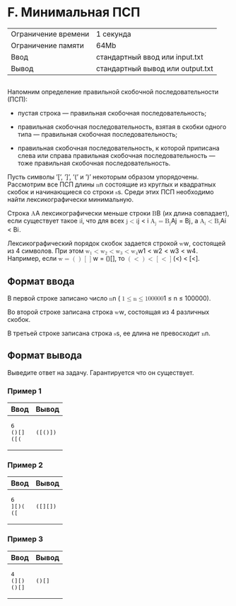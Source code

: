 <div class="problem-statement"><div class="header"><h1 class="title">F. Минимальная ПСП</h1><table><tr class="time-limit"><td class="property-title">Ограничение времени</td><td>1&nbsp;секунда</td></tr><tr class="memory-limit"><td class="property-title">Ограничение памяти</td><td>64Mb</td></tr><tr class="input-file"><td class="property-title">Ввод</td><td colspan="1">стандартный ввод или input.txt</td></tr><tr class="output-file"><td class="property-title">Вывод</td><td colspan="1">стандартный вывод или output.txt</td></tr></table></div><h2></h2><div class="legend"><p>Напомним определение правильной скобочной последовательности (ПСП):</p> 
<ul> 
 <li><p>пустая строка — правильная скобочная последовательность;</p></li> 
 <li><p>правильная скобочная последовательность, взятая в скобки одного типа — правильная скобочная последовательность;</p></li> 
 <li><p>правильная скобочная последовательность, к которой приписана слева или справа правильная скобочная последовательность — тоже правильная скобочная последовательность.</p></li> 
</ul> 
<p>Пусть символы ’[’, ’]’, ’(’ и ’)’ некоторым образом упорядочены. Рассмотрим все ПСП длины <span class="math inline"><span class="katex"><span class="katex-mathml">
    <math xmlns="http://www.w3.org/1998/Math/MathML">
     <semantics>
      <mrow>
       <mi>
        n
       </mi>
      </mrow>
      <annotation encoding="application/x-tex">
       n
      </annotation>
     </semantics>
    </math></span><span class="katex-html" aria-hidden="true"><span class="base"><span class="strut" style="height:0.4306em;"></span><span class="mord mathnormal">n</span></span></span></span></span> состоящие из круглых и квадратных скобок и начинающиеся со строки <span class="math inline"><span class="katex"><span class="katex-mathml">
    <math xmlns="http://www.w3.org/1998/Math/MathML">
     <semantics>
      <mrow>
       <mi>
        s
       </mi>
      </mrow>
      <annotation encoding="application/x-tex">
       s
      </annotation>
     </semantics>
    </math></span><span class="katex-html" aria-hidden="true"><span class="base"><span class="strut" style="height:0.4306em;"></span><span class="mord mathnormal">s</span></span></span></span></span>. Среди этих ПСП необходимо найти лексикографически минимальную.</p> 
<p>Строка <span class="math inline"><span class="katex"><span class="katex-mathml">
    <math xmlns="http://www.w3.org/1998/Math/MathML">
     <semantics>
      <mrow>
       <mi>
        A
       </mi>
      </mrow>
      <annotation encoding="application/x-tex">
       A
      </annotation>
     </semantics>
    </math></span><span class="katex-html" aria-hidden="true"><span class="base"><span class="strut" style="height:0.6833em;"></span><span class="mord mathnormal">A</span></span></span></span></span> лексикографически меньше строки <span class="math inline"><span class="katex"><span class="katex-mathml">
    <math xmlns="http://www.w3.org/1998/Math/MathML">
     <semantics>
      <mrow>
       <mi>
        B
       </mi>
      </mrow>
      <annotation encoding="application/x-tex">
       B
      </annotation>
     </semantics>
    </math></span><span class="katex-html" aria-hidden="true"><span class="base"><span class="strut" style="height:0.6833em;"></span><span class="mord mathnormal" style="margin-right:0.05017em;">B</span></span></span></span></span> (их длина совпадает), если существует такое <span class="math inline"><span class="katex"><span class="katex-mathml">
    <math xmlns="http://www.w3.org/1998/Math/MathML">
     <semantics>
      <mrow>
       <mi>
        i
       </mi>
      </mrow>
      <annotation encoding="application/x-tex">
       i
      </annotation>
     </semantics>
    </math></span><span class="katex-html" aria-hidden="true"><span class="base"><span class="strut" style="height:0.6595em;"></span><span class="mord mathnormal">i</span></span></span></span></span>, что для всех <span class="math inline"><span class="katex"><span class="katex-mathml">
    <math xmlns="http://www.w3.org/1998/Math/MathML">
     <semantics>
      <mrow>
       <mi>
        j
       </mi>
       <mo>
        &lt;
       </mo>
       <mi>
        i
       </mi>
      </mrow>
      <annotation encoding="application/x-tex">
       j &lt; i
      </annotation>
     </semantics>
    </math></span><span class="katex-html" aria-hidden="true"><span class="base"><span class="strut" style="height:0.854em;vertical-align:-0.1944em;"></span><span class="mord mathnormal" style="margin-right:0.05724em;">j</span><span class="mspace" style="margin-right:0.2778em;"></span><span class="mrel">&lt;</span><span class="mspace" style="margin-right:0.2778em;"></span></span><span class="base"><span class="strut" style="height:0.6595em;"></span><span class="mord mathnormal">i</span></span></span></span></span> <span class="math inline"><span class="katex"><span class="katex-mathml">
    <math xmlns="http://www.w3.org/1998/Math/MathML">
     <semantics>
      <mrow>
       <msub>
        <mi>
         A
        </mi>
        <mi>
         j
        </mi>
       </msub>
       <mo>
        =
       </mo>
       <msub>
        <mi>
         B
        </mi>
        <mi>
         j
        </mi>
       </msub>
      </mrow>
      <annotation encoding="application/x-tex">
       A_j = B_j
      </annotation>
     </semantics>
    </math></span><span class="katex-html" aria-hidden="true"><span class="base"><span class="strut" style="height:0.9694em;vertical-align:-0.2861em;"></span><span class="mord"><span class="mord mathnormal">A</span><span class="msupsub"><span class="vlist-t vlist-t2"><span class="vlist-r"><span class="vlist" style="height:0.3117em;"><span style="top:-2.55em;margin-left:0em;margin-right:0.05em;"><span class="pstrut" style="height:2.7em;"></span><span class="sizing reset-size6 size3 mtight"><span class="mord mathnormal mtight" style="margin-right:0.05724em;">j</span></span></span></span><span class="vlist-s">​</span></span><span class="vlist-r"><span class="vlist" style="height:0.2861em;"><span></span></span></span></span></span></span><span class="mspace" style="margin-right:0.2778em;"></span><span class="mrel">=</span><span class="mspace" style="margin-right:0.2778em;"></span></span><span class="base"><span class="strut" style="height:0.9694em;vertical-align:-0.2861em;"></span><span class="mord"><span class="mord mathnormal" style="margin-right:0.05017em;">B</span><span class="msupsub"><span class="vlist-t vlist-t2"><span class="vlist-r"><span class="vlist" style="height:0.3117em;"><span style="top:-2.55em;margin-left:-0.0502em;margin-right:0.05em;"><span class="pstrut" style="height:2.7em;"></span><span class="sizing reset-size6 size3 mtight"><span class="mord mathnormal mtight" style="margin-right:0.05724em;">j</span></span></span></span><span class="vlist-s">​</span></span><span class="vlist-r"><span class="vlist" style="height:0.2861em;"><span></span></span></span></span></span></span></span></span></span></span>, а <span class="math inline"><span class="katex"><span class="katex-mathml">
    <math xmlns="http://www.w3.org/1998/Math/MathML">
     <semantics>
      <mrow>
       <msub>
        <mi>
         A
        </mi>
        <mi>
         i
        </mi>
       </msub>
       <mo>
        &lt;
       </mo>
       <msub>
        <mi>
         B
        </mi>
        <mi>
         i
        </mi>
       </msub>
      </mrow>
      <annotation encoding="application/x-tex">
       A_i &lt; B_i
      </annotation>
     </semantics>
    </math></span><span class="katex-html" aria-hidden="true"><span class="base"><span class="strut" style="height:0.8333em;vertical-align:-0.15em;"></span><span class="mord"><span class="mord mathnormal">A</span><span class="msupsub"><span class="vlist-t vlist-t2"><span class="vlist-r"><span class="vlist" style="height:0.3117em;"><span style="top:-2.55em;margin-left:0em;margin-right:0.05em;"><span class="pstrut" style="height:2.7em;"></span><span class="sizing reset-size6 size3 mtight"><span class="mord mathnormal mtight">i</span></span></span></span><span class="vlist-s">​</span></span><span class="vlist-r"><span class="vlist" style="height:0.15em;"><span></span></span></span></span></span></span><span class="mspace" style="margin-right:0.2778em;"></span><span class="mrel">&lt;</span><span class="mspace" style="margin-right:0.2778em;"></span></span><span class="base"><span class="strut" style="height:0.8333em;vertical-align:-0.15em;"></span><span class="mord"><span class="mord mathnormal" style="margin-right:0.05017em;">B</span><span class="msupsub"><span class="vlist-t vlist-t2"><span class="vlist-r"><span class="vlist" style="height:0.3117em;"><span style="top:-2.55em;margin-left:-0.0502em;margin-right:0.05em;"><span class="pstrut" style="height:2.7em;"></span><span class="sizing reset-size6 size3 mtight"><span class="mord mathnormal mtight">i</span></span></span></span><span class="vlist-s">​</span></span><span class="vlist-r"><span class="vlist" style="height:0.15em;"><span></span></span></span></span></span></span></span></span></span></span>.</p> 
<p>Лексикографический порядок скобок задается строкой <span class="math inline"><span class="katex"><span class="katex-mathml">
    <math xmlns="http://www.w3.org/1998/Math/MathML">
     <semantics>
      <mrow>
       <mi>
        w
       </mi>
      </mrow>
      <annotation encoding="application/x-tex">
       w
      </annotation>
     </semantics>
    </math></span><span class="katex-html" aria-hidden="true"><span class="base"><span class="strut" style="height:0.4306em;"></span><span class="mord mathnormal" style="margin-right:0.02691em;">w</span></span></span></span></span>, состоящей из 4 символов. При этом <span class="math inline"><span class="katex"><span class="katex-mathml">
    <math xmlns="http://www.w3.org/1998/Math/MathML">
     <semantics>
      <mrow>
       <msub>
        <mi>
         w
        </mi>
        <mn>
         1
        </mn>
       </msub>
       <mo>
        &lt;
       </mo>
       <msub>
        <mi>
         w
        </mi>
        <mn>
         2
        </mn>
       </msub>
       <mo>
        &lt;
       </mo>
       <msub>
        <mi>
         w
        </mi>
        <mn>
         3
        </mn>
       </msub>
       <mo>
        &lt;
       </mo>
       <msub>
        <mi>
         w
        </mi>
        <mn>
         4
        </mn>
       </msub>
      </mrow>
      <annotation encoding="application/x-tex">
       w_1 &lt; w_2 &lt; w_3 &lt; w_4
      </annotation>
     </semantics>
    </math></span><span class="katex-html" aria-hidden="true"><span class="base"><span class="strut" style="height:0.6891em;vertical-align:-0.15em;"></span><span class="mord"><span class="mord mathnormal" style="margin-right:0.02691em;">w</span><span class="msupsub"><span class="vlist-t vlist-t2"><span class="vlist-r"><span class="vlist" style="height:0.3011em;"><span style="top:-2.55em;margin-left:-0.0269em;margin-right:0.05em;"><span class="pstrut" style="height:2.7em;"></span><span class="sizing reset-size6 size3 mtight"><span class="mord mtight">1</span></span></span></span><span class="vlist-s">​</span></span><span class="vlist-r"><span class="vlist" style="height:0.15em;"><span></span></span></span></span></span></span><span class="mspace" style="margin-right:0.2778em;"></span><span class="mrel">&lt;</span><span class="mspace" style="margin-right:0.2778em;"></span></span><span class="base"><span class="strut" style="height:0.6891em;vertical-align:-0.15em;"></span><span class="mord"><span class="mord mathnormal" style="margin-right:0.02691em;">w</span><span class="msupsub"><span class="vlist-t vlist-t2"><span class="vlist-r"><span class="vlist" style="height:0.3011em;"><span style="top:-2.55em;margin-left:-0.0269em;margin-right:0.05em;"><span class="pstrut" style="height:2.7em;"></span><span class="sizing reset-size6 size3 mtight"><span class="mord mtight">2</span></span></span></span><span class="vlist-s">​</span></span><span class="vlist-r"><span class="vlist" style="height:0.15em;"><span></span></span></span></span></span></span><span class="mspace" style="margin-right:0.2778em;"></span><span class="mrel">&lt;</span><span class="mspace" style="margin-right:0.2778em;"></span></span><span class="base"><span class="strut" style="height:0.6891em;vertical-align:-0.15em;"></span><span class="mord"><span class="mord mathnormal" style="margin-right:0.02691em;">w</span><span class="msupsub"><span class="vlist-t vlist-t2"><span class="vlist-r"><span class="vlist" style="height:0.3011em;"><span style="top:-2.55em;margin-left:-0.0269em;margin-right:0.05em;"><span class="pstrut" style="height:2.7em;"></span><span class="sizing reset-size6 size3 mtight"><span class="mord mtight">3</span></span></span></span><span class="vlist-s">​</span></span><span class="vlist-r"><span class="vlist" style="height:0.15em;"><span></span></span></span></span></span></span><span class="mspace" style="margin-right:0.2778em;"></span><span class="mrel">&lt;</span><span class="mspace" style="margin-right:0.2778em;"></span></span><span class="base"><span class="strut" style="height:0.5806em;vertical-align:-0.15em;"></span><span class="mord"><span class="mord mathnormal" style="margin-right:0.02691em;">w</span><span class="msupsub"><span class="vlist-t vlist-t2"><span class="vlist-r"><span class="vlist" style="height:0.3011em;"><span style="top:-2.55em;margin-left:-0.0269em;margin-right:0.05em;"><span class="pstrut" style="height:2.7em;"></span><span class="sizing reset-size6 size3 mtight"><span class="mord mtight">4</span></span></span></span><span class="vlist-s">​</span></span><span class="vlist-r"><span class="vlist" style="height:0.15em;"><span></span></span></span></span></span></span></span></span></span></span>. Например, если <span class="math inline"><span class="katex"><span class="katex-mathml">
    <math xmlns="http://www.w3.org/1998/Math/MathML">
     <semantics>
      <mrow>
       <mi>
        w
       </mi>
       <mo>
        =
       </mo>
       <mo stretchy="false">
        (
       </mo>
       <mo stretchy="false">
        )
       </mo>
       <mo stretchy="false">
        [
       </mo>
       <mo stretchy="false">
        ]
       </mo>
      </mrow>
      <annotation encoding="application/x-tex">
       w = ()[]
      </annotation>
     </semantics>
    </math></span><span class="katex-html" aria-hidden="true"><span class="base"><span class="strut" style="height:0.4306em;"></span><span class="mord mathnormal" style="margin-right:0.02691em;">w</span><span class="mspace" style="margin-right:0.2778em;"></span><span class="mrel">=</span><span class="mspace" style="margin-right:0.2778em;"></span></span><span class="base"><span class="strut" style="height:1em;vertical-align:-0.25em;"></span><span class="mopen">(</span><span class="mclose">)</span><span class="mopen">[</span><span class="mclose">]</span></span></span></span></span>, то <span class="math inline"><span class="katex"><span class="katex-mathml">
    <math xmlns="http://www.w3.org/1998/Math/MathML">
     <semantics>
      <mrow>
       <mo stretchy="false">
        (
       </mo>
       <mo>
        &lt;
       </mo>
       <mo stretchy="false">
        )
       </mo>
       <mo>
        &lt;
       </mo>
       <mo stretchy="false">
        [
       </mo>
       <mo>
        &lt;
       </mo>
       <mo stretchy="false">
        ]
       </mo>
      </mrow>
      <annotation encoding="application/x-tex">
       ( &lt; ) &lt; [ &lt; ]
      </annotation>
     </semantics>
    </math></span><span class="katex-html" aria-hidden="true"><span class="base"><span class="strut" style="height:1em;vertical-align:-0.25em;"></span><span class="mopen">(</span><span class="mrel">&lt;</span></span><span class="base"><span class="strut" style="height:1em;vertical-align:-0.25em;"></span><span class="mclose">)</span><span class="mspace" style="margin-right:0.2778em;"></span><span class="mrel">&lt;</span><span class="mspace" style="margin-right:0.2778em;"></span></span><span class="base"><span class="strut" style="height:1em;vertical-align:-0.25em;"></span><span class="mopen">[</span><span class="mrel">&lt;</span></span><span class="base"><span class="strut" style="height:1em;vertical-align:-0.25em;"></span><span class="mclose">]</span></span></span></span></span>.</p></div><h2>Формат ввода</h2><div class="input-specification"><p>В первой строке записано число <span class="math inline"><span class="katex"><span class="katex-mathml">
    <math xmlns="http://www.w3.org/1998/Math/MathML">
     <semantics>
      <mrow>
       <mi>
        n
       </mi>
      </mrow>
      <annotation encoding="application/x-tex">
       n
      </annotation>
     </semantics>
    </math></span><span class="katex-html" aria-hidden="true"><span class="base"><span class="strut" style="height:0.4306em;"></span><span class="mord mathnormal">n</span></span></span></span></span> (<span class="math inline"><span class="katex"><span class="katex-mathml">
    <math xmlns="http://www.w3.org/1998/Math/MathML">
     <semantics>
      <mrow>
       <mn>
        1
       </mn>
       <mo>
        ≤
       </mo>
       <mi>
        n
       </mi>
       <mo>
        ≤
       </mo>
       <mn>
        100000
       </mn>
      </mrow>
      <annotation encoding="application/x-tex">
       1 \le n \le 100000
      </annotation>
     </semantics>
    </math></span><span class="katex-html" aria-hidden="true"><span class="base"><span class="strut" style="height:0.7804em;vertical-align:-0.136em;"></span><span class="mord">1</span><span class="mspace" style="margin-right:0.2778em;"></span><span class="mrel">≤</span><span class="mspace" style="margin-right:0.2778em;"></span></span><span class="base"><span class="strut" style="height:0.7719em;vertical-align:-0.136em;"></span><span class="mord mathnormal">n</span><span class="mspace" style="margin-right:0.2778em;"></span><span class="mrel">≤</span><span class="mspace" style="margin-right:0.2778em;"></span></span><span class="base"><span class="strut" style="height:0.6444em;"></span><span class="mord">100000</span></span></span></span></span>).</p> 
<p>Во второй строке записана строка <span class="math inline"><span class="katex"><span class="katex-mathml">
    <math xmlns="http://www.w3.org/1998/Math/MathML">
     <semantics>
      <mrow>
       <mi>
        w
       </mi>
      </mrow>
      <annotation encoding="application/x-tex">
       w
      </annotation>
     </semantics>
    </math></span><span class="katex-html" aria-hidden="true"><span class="base"><span class="strut" style="height:0.4306em;"></span><span class="mord mathnormal" style="margin-right:0.02691em;">w</span></span></span></span></span>, состоящая из 4 различных скобок.</p> 
<p>В третьей строке записана строка <span class="math inline"><span class="katex"><span class="katex-mathml">
    <math xmlns="http://www.w3.org/1998/Math/MathML">
     <semantics>
      <mrow>
       <mi>
        s
       </mi>
      </mrow>
      <annotation encoding="application/x-tex">
       s
      </annotation>
     </semantics>
    </math></span><span class="katex-html" aria-hidden="true"><span class="base"><span class="strut" style="height:0.4306em;"></span><span class="mord mathnormal">s</span></span></span></span></span>, ее длина не превосходит <span class="math inline"><span class="katex"><span class="katex-mathml">
    <math xmlns="http://www.w3.org/1998/Math/MathML">
     <semantics>
      <mrow>
       <mi>
        n
       </mi>
      </mrow>
      <annotation encoding="application/x-tex">
       n
      </annotation>
     </semantics>
    </math></span><span class="katex-html" aria-hidden="true"><span class="base"><span class="strut" style="height:0.4306em;"></span><span class="mord mathnormal">n</span></span></span></span></span>.</p></div><h2>Формат вывода</h2><div class="output-specification"><p>Выведите ответ на задачу. Гарантируется что он существует.</p></div><h3>Пример 1</h3><table class="sample-tests"><thead><tr><th>Ввод</th><th>Вывод</th></tr></thead><tbody><tr><td><pre>6
()[]
([(
</pre></td><td><pre>([()])
</pre></td></tr></tbody></table><h3>Пример 2</h3><table class="sample-tests"><thead><tr><th>Ввод</th><th>Вывод</th></tr></thead><tbody><tr><td><pre>6
][)(
([
</pre></td><td><pre>([][])
</pre></td></tr></tbody></table><h3>Пример 3</h3><table class="sample-tests"><thead><tr><th>Ввод</th><th>Вывод</th></tr></thead><tbody><tr><td><pre>4
(][)
()[]
</pre></td><td><pre>()[]
</pre></td></tr></tbody></table>